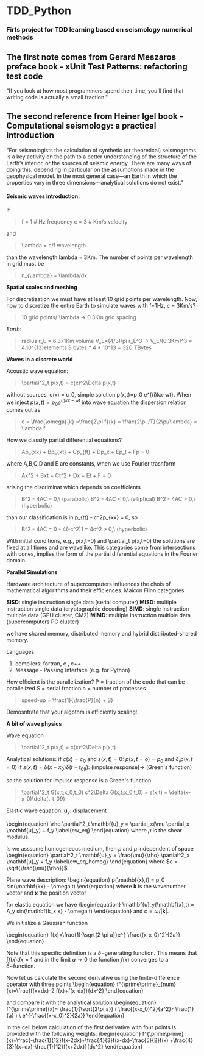 # TDD_Python

### Firts project for TDD learning based on seismology numerical methods


## The first note comes from Gerard Meszaros preface book - xUnit Test Patterns: refactoring  test code

"If you look at how most programmers spend their time, you’ll find that
writing code is actually a small fraction."

## The second reference from Heiner Igel book - Computational seismology: a practical introduction

"For seismologists the calculation of synthetic (or theoretical) seismograms is a key
activity on the path to a better understanding of the structure of the Earth’s
interior, or the sources of seismic energy. There are many ways of doing this,
depending in particular on the assumptions made in the geophysical model.
In the most general case—an Earth in which the properties vary in three
dimensions—analytical solutions do not exist."

#### Seismic waves introduction:
If
  > f = 1 # Hz   frequency
    c = 3 # Km/s  velocity

and
  > \lambda = c/f wavelength

than the wavelength lambda = 3Km. The number of points per wavelength in grid must be

  > n_{\lambda} = \lambda/dx

**Spatial scales and meshing**

For discretization we must have at least 10 grid points per wavelength. Now, how to discretize the entire Earth to simulate waves with f=1Hz, c = 3Km/s?

  > 10 grid points/ \lambda -> 0.3Km grid spacing

*Earth*:
  > radius r_E = 6.371Km
  > volume V_E=(4/3)\pi r_E^3 -> V_E/(0.3Km)^3 = 4.10^{13}elements
  > 8 bytes * 4 *  10^13 = 320 TBytes

**Waves in a discrete world**

Acoustic wave equation:
  > \partial^2_t p(x,t) = c(x)^2\Delta p(x,t)

without sources, c(x) = c_0, simple solution p(x,t)=p_0 e^{(i)kx-wt}. When we inject $p(x,t)=p_0 e^{(i)kx-wt}$ into wave equation the dispersion relation comes out as
  > c = \frac{\omega}{k} =\frac{2\pi f}{k} = \frac{2\pi /T}{2\pi/\lambda} = \lambda f

How we classify partial differential equations?
  > Ap_{xx} + Bp_{xt} + Cp_{tt} + Dp_x + Ep_t + Fp = 0

where A,B,C,D and E are constants, when we use Fourier trasnform
  > Ax^2 + Bxt + Ct^2 + Dx + Et + F = 0

arising the discriminat which depends on coefficients

  > B^2 - 4AC = 0,\ (parabolic)
    B^2 - 4AC < 0,\ (elliptical)
    B^2 - 4AC > 0,\ (hyperbolic)

than our classification is in p_{tt} - c^2p_{xx} = 0, so
  > B^2 - 4AC = 0 - 4(-c^2)1 = 4c^2 > 0,\ (hyperbolic)

With initial conditions, e.g., p(x,t=0) and \partial_t p(x,t=0) the solutions are fixed at all times and are wavelike.
This categories come from intersections with cones, implies the form of the partial diferential equations in the Fourier domain.

**Parallel Simulations**

Hardware architecture of supercomputers influences the chois of mathematical algorithms and their efficiences. Maicon Flinn categories:

  **SISD**: single instruction single data (serial computer)
  **MISD**: multiple instruction single data (cryptographic decoding)
  **SIMD**: single instruction multiple data (GPU cluster, CM2)
  **MIMD**: multiple instruction multiple data (supercomputers PC cluster)


we have shared memory, distributed memory and hybrid distributed-shared memory.

Languages:
  1) compilers: fortran, c , c++
  2) Message - Passing Interface (e.g. for Python)

How efficient is the parallelization?
  P = fraction of the code that can be parallelized
  S = serial fraction
  n = number of processes
  > speed-up = \frac{1}{\frac{P}{n} + S}

Demosntrate that your algothm is efficiently scaling!

**A bit of wave physics**

Wave equation
  > \partial^2_t p(x,t) = c(x)^2\Delta p(x,t)

Analytical solutions:
  if $c(x) = c_0$ and $s(x,t) = 0$: $p(x,t=o) = p_0$ and $\partial_t p(x,t=0)$
  if $s(x,t) = \delta(x-x_0)\delta(t-t_09)$: (impulse response)-> (Green's function)

so the solution for impulse response is a Green's function
  >  \partial^2_t G(x,t;x_0,t_0) c^2\Delta G(x,t;x_0,t_0) = s(x,t) = \delta(x-x_0)\delta(t-t_09)

Elastic wave equation: $\mathbf{u}_y$: displacement

  \begin{equation}
    \rho \partial^2_t \mathbf{u}_y = \partial_x(\mu \partial_x \mathbf{u}_y) + f_y
    \label{ew_eq}
  \end{equation}
where $\mu$ is the shear modulus.

Is we asssume homogeneous medium, then $\rho$ and $\mu$ independent of space
\begin{equation}
  \partial^2_t \mathbf{u}_y = \frac{\mu}{\rho} \partial^2_x \mathbf{u}_y + f_y
  \label{ew_eq_homog}
\end{equation}
where $c = \sqrt{\frac{\mu}{\rho}}$

Plane wave description:
\begin{equation}
  p(\mathbf{x},t) = p_0 sin(\mathbf{kx} - \omega t)
\end{equation}
where $\mathbf{k}$ is the wavenumber vector and $\mathbf{x}$ the position vector

for elastic equation we have
\begin{equation}
  \mathbf{u}_y(\mathbf{x},t) = A_y sin(\mathbf{k_x x} - \omega t)
\end{equation}
 and $c = \omega/ |\mathbf{k}|$.


 We initialize a Gaussian function

\begin{equation}
f(x)=\frac{1}{\sqrt{2 \pi a}}e^{-\frac{(x-x_0)^2}{2a}}
\end{equation}

Note that this specific definition is a $\delta -$generating function. This means that $\int f(x)dx=1$ and in the limit $a\rightarrow 0$ the function $f(x)$ converges to a $\delta -$function.

Now let us calculate the second derivative using the finite-difference operator with three points
\begin{equation}
f^{\prime\prime}_{num}(x)=\frac{f(x+dx)-2 f(x)+f(x-dx)}{dx^2}
\end{equation}

and compare it with the analytical solution
\begin{equation}
f^{\prime\prime}(x)= \frac{1}{\sqrt{2\pi a}} ( \frac{(x-x_0)^2}{a^2}- \frac{1}{a} ) \ e^{-\frac{(x-x_0)^2}{2a}}
\end{equation}

In the cell below calculation of the first derivative with four points is provided with the following weights:
\begin{equation}
f^{\prime\prime}(x)=\frac{-\frac{1}{12}f(x-2dx)+\frac{4}{3}f(x-dx)-\frac{5}{2}f(x) +\frac{4}{3}f(x+dx)-\frac{1}{12}f(x+2dx)}{dx^2}
\end{equation}
